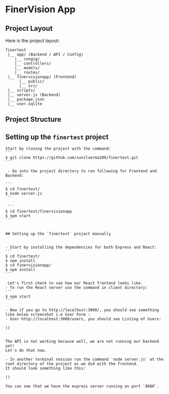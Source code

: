 # FinerVision App

## Project Layout
  
  Here is the project layout:
  
  ```
  finertest
   |__ app/ (Backend / API / Config)
      |__ congig/
      |__ controllers/
      |__ models/
      |__ routes/
   |__ finervisionapp/ (Frontend)
        |__ public/
        |__ src/
   |__ scripts/
   |__ server.js (Backend)
   |__ package.json
   |__ user.sqlite
  
  ```


   ## Project Structure
 
   
 

   ## Setting up the `finertest` project

    Start by cloning the project with the command:
    ```
    $ git clone https://github.com/sunilverma209/finertest.git
    ```

     - Go into the project directory to run following for Frontend and Backend:

    ```
    $ cd finertest/
    $ node server.js
    ```

     ```
    $ cd finertest/finervisionapp
    $ npm start
    ```


    ## Setting up the `finertest` project manually
  

    - Start by installing the dependencies for both Express and React:
    ```
    $ cd finertest/
    $ npm install
    $ cd finervisionapp/
    $ npm install
    ```

     Let's first check to see how our React frontend looks like.
    - To run the React server use the command in client directory:
    ```
    $ npm start
    ```

    - Now if you go to http://localhost:3000/, you should see something like below screenshot i.e User Form :
    - User http://localhost:3000/users, you should see Listing of Users:

    ()


    The API is not working because well, we are not running our backend yet!
    Let's do that now.

    - In another terminal session run the command `node server.js` at the root directory of the project as we did with the frontend.
    It should look something like this:

    ()

    You can see that we have the express server running on port `8080`.